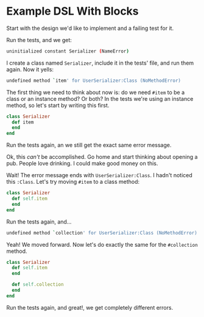 Example DSL With Blocks
=======================

Start with the design we'd like to implement and a failing test for it.

Run the tests, and we get:

```bash
uninitialized constant Serializer (NameError)
```

I create a class named `Serializer`, include it in the tests' file, and run them
again. Now it yells:

```bash
undefined method `item' for UserSerializer:Class (NoMethodError)
```

The first thing we need to think about now is: do we need `#item` to be a class or an
instance method? Or both? In the tests we're using an instance method, so let's
start by writing this first.

```ruby
class Serializer
  def item
  end
end
```

Run the tests again, an we still get the exact same error message.

Ok, this _can't_ be accomplished. Go home and start thinking about opening a pub.
People love drinking. I could make good money on this.

Wait! The error message ends with `UserSerializer:Class`. I hadn't noticed this
`:Class`. Let's try moving `#item` to a class method:

```ruby
class Serializer
  def self.item
  end
end
```

Run the tests again, and…

```bash
undefined method `collection' for UserSerializer:Class (NoMethodError)
```

Yeah! We moved forward. Now let's do exactly the same for the `#collection`
method.

```ruby
class Serializer
  def self.item
  end

  def self.collection
  end
end
```

Run the tests again, and great!, we get completely different errors.

